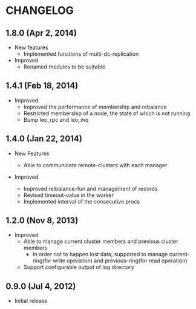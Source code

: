 CHANGELOG
=========


1.8.0 (Apr 2, 2014)
--------------------

* New features
    * Implemented functions of multi-dc-replication
* Improved
    * Renamed modules to be suitable


1.4.1 (Feb 18, 2014)
--------------------

* Improved
    * Improved the performance of membership and rebalance
    * Restricted membership of a node, the state of which is not running
    * Bump leo_rpc and leo_mq


1.4.0 (Jan 22, 2014)
--------------------

* New Features
    * Able to communicate remote-clusters with each manager

* Improved
    * Improved relbalance-fun and management of records
    * Revised timeout-value in the worker
    * Implemented interval of the consecutive procs


1.2.0 (Nov 8, 2013)
--------------------

* Improved
    * Able to manage current cluster members and previous cluster members
        * In order not to happen lost data, supported to manage current-ring(for write operation) and previous-ring(for read operation)
    * Support configurable output of log directory


0.9.0  (Jul 4, 2012)
--------------------

* Initial release
